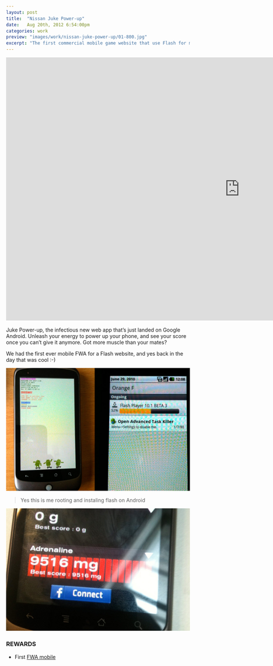 ```yaml
---
layout: post
title:  "Nissan Juke Power-up"
date: 	Aug 20th, 2012 6:54:00pm
categories: work
preview: "images/work/nissan-juke-power-up/01-800.jpg"
excerpt: "The first commercial mobile game website that use Flash for mobile"
---
```


<iframe width="1280" height="720" src="https://www.youtube.com/embed/15goI-S-mhQ?rel=0" frameborder="0" allowfullscreen class="uk-responsive-width"></iframe>


Juke Power-up, the infectious new web app that’s just landed on Google Android. Unleash your energy to power up your phone, and see your score once you can’t give it anymore. Got more muscle than your mates?

We had the first ever mobile FWA for a Flash website, and yes back in the day that was cool :-) 

![Nissan Juke Power-up](/images/work/nissan-juke-power-up/02.jpg)

> Yes this is me rooting and instaling flash on Android
 
![Nissan Juke Power-up](/images/work/nissan-juke-power-up/03.jpg)


### REWARDS

- First [FWA mobile](https://thefwa.com/cases/juke-power-up)
